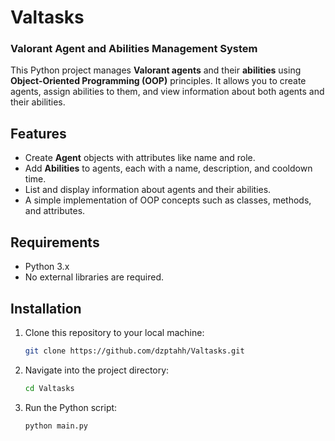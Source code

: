 # Valtasks
### Valorant Agent and Abilities Management System

This Python project manages **Valorant agents** and their **abilities** using **Object-Oriented Programming (OOP)** principles. It allows you to create agents, assign abilities to them, and view information about both agents and their abilities.

## Features

- Create **Agent** objects with attributes like name and role.
- Add **Abilities** to agents, each with a name, description, and cooldown time.
- List and display information about agents and their abilities.
- A simple implementation of OOP concepts such as classes, methods, and attributes.

## Requirements

- Python 3.x
- No external libraries are required.

## Installation

1. Clone this repository to your local machine:

    ```bash
    git clone https://github.com/dzptahh/Valtasks.git
    ```

2. Navigate into the project directory:

    ```bash
    cd Valtasks
    ```

3. Run the Python script:

    ```bash
    python main.py
    ```
